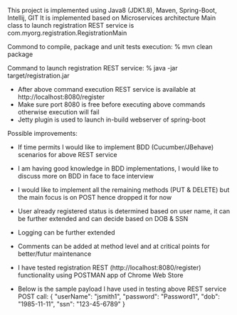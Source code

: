 This project is implemented using Java8 (JDK1.8), Maven, Spring-Boot, Intellij, GIT
It is implemented based on Microservices architecture
Main class to launch registration REST service is com.myorg.registration.RegistrationMain

Commond to compile, package and unit tests execution:
% mvn clean package

Command to launch registration REST service:
% java -jar target/registration.jar

- After above command execution REST service is available at http://localhost:8080/register
- Make sure port 8080 is free before executing above commands otherwise execution will fail
- Jetty plugin is used to launch in-build webserver of spring-boot

Possible improvements:
- If time permits I would like to implement BDD (Cucumber/JBehave) scenarios for above REST service
- I am having good knowledge in BDD implementations, I would like to discuss more on BDD in face to face interview
- I would like to implement all the remaining methods (PUT & DELETE) but the main focus is on POST hence dropped it for now
- User already registered status is determined based on user name, it can be further extended and can decide based on DOB & SSN
- Logging can be further extended
- Comments can be added at method level and at critical points for better/futur maintenance

- I have tested registration REST (http://localhost:8080/register) functionality using POSTMAN app of Chrome Web Store
- Below is the sample payload I have used in testing above REST service POST call:
  {
    "userName": "jsmith1",
    "password": "Password1",
    "dob": "1985-11-11",
    "ssn": "123-45-6789"
  }